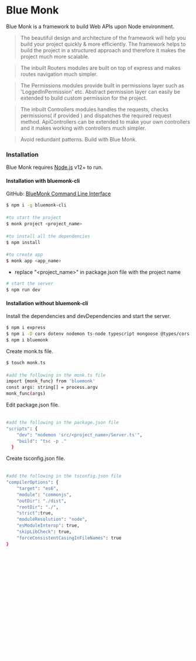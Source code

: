 # Blue Monk

Blue Monk is a framework to build Web APIs upon Node environment.

> The beautiful design and architecture of
> the framework will help you build your
> project quickly & more efficiently.
> The framework helps to build the project in
> a structured approach and therefore it makes the project much more scalable.

> The inbuilt Routers modules are built on top of express and makes routes navigation much simpler.

> The Permissions modules provide built in permissions layer such as 'LoggedInPermission' etc. Abstract permission layer can easily be extended to build custom permission for the project.

> The inbuilt Controllers modules handles the requests, checks permissions( if provided ) and dispatches the required request method. ApiControllers can be extended to make your own controllers and it makes working with controllers much simpler.

> Avoid redundant patterns.
> Build with Blue Monk.

### Installation

Blue Monk requires [Node.js](https://nodejs.org/) v12+ to run.

#### Installation with bluemonk-cli

GitHub: [BlueMonk Command Line Interface](https://github.com/rachitaryal/blue_monk_cli)

```sh
$ npm i -g bluemonk-cli

#to start the project
$ monk project <project_name>

#to install all the dependencies
$ npm install

#to create app
$ monk app <app_name>

```

- replace "<project_name>" in package.json file with the project name

```sh
# start the server
$ npm run dev

```

#### Installation without bluemonk-cli

Install the dependencies and devDependencies and start the server.

```sh
$ npm i express
$ npm i -D cors dotenv nodemon ts-node typescript mongoose @types/cors @types/express @types/mongoose @types/node @types/body-parser
$ npm i bluemonk
```

Create monk.ts file.

```sh
$ touch monk.ts

#add the following in the monk.ts file
import {monk_func} from 'bluemonk'
const args: string[] = process.argv
monk_func(args)

```

Edit package.json file.

```sh

#add the following in the package.json file
"scripts": {
    "dev": "nodemon 'src/<project_name>/Server.ts'",
    "build": "tsc -p ."
  }

```

Create tsconfig.json file.

```sh

#add the following in the tsconfig.json file
"compilerOptions": {
    "target": "es6",
    "module": "commonjs",
    "outDir": "./dist",
    "rootDir": "./",
    "strict":true,
    "moduleResolution": "node",
    "esModuleInterop": true,
    "skipLibCheck": true,
    "forceConsistentCasingInFileNames": true
}

```

![](images/logo/bluemonkwallpaper_white.gif)
